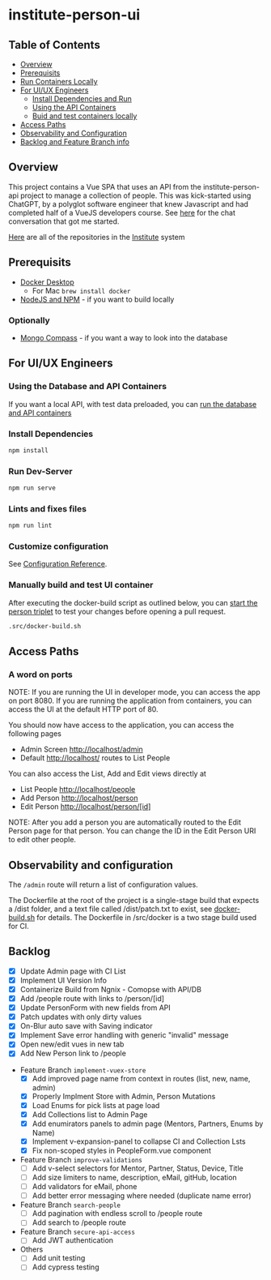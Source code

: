 # institute-person-ui

## Table of Contents

- [Overview](#overview)
- [Prerequisits](#prerequisits)
- [Run Containers Locally](#run-containers-locally)
- [For UI/UX Engineers](#for-uiux-engineers)
  - [Install Dependencies and Run](#install-dependencies)
  - [Using the API Containers](#using-the-database-and-api-containers)
  - [Buid and test containers locally](#manually-build-and-test-ui-container)
- [Access Paths](#access-paths)
- [Observability and Configuration](#observability-and-configuration)
- [Backlog and Feature Branch info](#backlog)

## Overview

This project contains a Vue SPA that uses an API from the institute-person-api project to manage a collection of people. This was kick-started using ChatGPT, by a polyglot software engineer that knew Javascript and had completed half of a VueJS developers course. See [here](https://chat.openai.com/share/5d5db6f2-2f42-491a-9673-3246feb20013) for the chat conversation that got me started.

[Here](https://github.com/orgs/agile-learning-institute/repositories?q=institute&type=all&sort=name) are all of the repositories in the [Institute](https://github.com/agile-learning-institute/institute/tree/main) system

## Prerequisits

- [Docker Desktop](https://www.docker.com/products/docker-desktop/)
  - For Mac ```brew install docker```
- [NodeJS and NPM](https://docs.npmjs.com/downloading-and-installing-node-js-and-npm) - if you want to build locally

### Optionally

- [Mongo Compass](https://www.mongodb.com/try/download/compass) - if you want a way to look into the database

## For UI/UX Engineers

### Using the Database and API Containers

If you want a local API, with test data preloaded, you can [run the database and API containers](https://github.com/agile-learning-institute/institute/blob/main/docker-compose/README.md#run-the-person-api-and-backing-database) 

### Install Dependencies

``` bash
npm install
```

### Run Dev-Server

``` bash
npm run serve
```

### Lints and fixes files

``` bash
npm run lint
```

### Customize configuration

See [Configuration Reference](https://cli.vuejs.org/config/).

### Manually build and test UI container

After executing the docker-build script as outlined below, you can [start the person triplet](https://github.com/agile-learning-institute/institute/blob/main/docker-compose/README.md#run-the-person-triplet) to test your changes before opening a pull request.

```bash
.src/docker-build.sh
```

## Access Paths

### A word on ports

NOTE: If you are running the UI in developer mode, you can access the app on port 8080. If you are running the application from containers, you can access the UI at the default HTTP port of 80.

You should now have access to the application, you can access the following pages

- Admin Screen [http://localhost/admin](http://localhost/admin)
- Default [http://localhost/](http://localhost/) routes to List People

You can also access the List, Add and Edit views directly at

- List People [http://localhost/people](http://localhost/people)
- Add Person [http://localhost/person](http://localhost/person)
- Edit Person [http://localhost/person/[id]](http://localhost/person/[id])

NOTE: After you add a person you are automatically routed to the Edit Person page for that person. You can change the ID in the Edit Person URI to edit other people.

## Observability and configuration

The ```/admin``` route will return a list of configuration values.

The Dockerfile at the root of the project is a single-stage build that expects a /dist folder, and a text file called /dist/patch.txt to exist, see [docker-build.sh](./src/docker/docker-build.sh) for details. The Dockerfile in /src/docker is a two stage build used for CI.  

## Backlog

- [x] Update Admin page with CI List
- [x] Implement UI Version Info
- [x] Containerize Build from Ngnix - Comopse with API/DB
- [x] Add /people route with links to /person/[id]
- [x] Update PersonForm with new fields from API
- [x] Patch updates with only dirty values
- [x] On-Blur auto save with Saving indicator
- [x] Implement Save error handling with generic "invalid" message
- [x] Open new/edit vues in new tab
- [x] Add New Person link to /people

- Feature Branch ```implement-vuex-store```
  - [x] Add improved page name from context in routes (list, new, name, admin)
  - [x] Properly Implment Store with Admin, Person Mutations
  - [x] Load Enums for pick lists at page load
  - [x] Add Collections list to Admin Page
  - [x] Add enumirators panels to admin page (Mentors, Partners, Enums by Name)
  - [x] Implement v-expansion-panel to collapse CI and Collection Lsts
  - [x] Fix non-scoped styles in PeopleForm.vue component

- Feature Branch ```improve-validations```
  - [ ] Add v-select selectors for Mentor, Partner, Status, Device, Title
  - [ ] Add size limiters to name, description, eMail, gitHub, location
  - [ ] Add validators for eMail, phone
  - [ ] Add better error messaging where needed (duplicate name error)

- Feature Branch ```search-people```
  - [ ] Add pagination with endless scroll to /people route
  - [ ] Add search to /people route

- Feature Branch ```secure-api-access```
  - [ ] Add JWT authentication

- Others
  - [ ] Add unit testing
  - [ ] Add cypress testing
